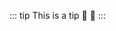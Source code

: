 ﻿---
home: true
heroImage: /logo.jpg
actionText: 快速上手 →
actionLink: /zh/guide/
meta:
  - name: description
    content: hello
  - name: keywords
    content: super duper SEO
features:
- title: 简洁至上
  details: 以 Markdown 为中心的项目结构，以最少的配置帮助你专注于写作。
- title: Vue驱动
  details: 享受 Vue + webpack 的开发体验，在 Markdown 中使用 Vue 组件，同时可以使用 Vue 来开发自定义主题。
- title: 高性能
  details: VuePress 为每个页面预渲染生成静态的 HTML，同时在页面被加载的时候，将作为 SPA 运行。
footer: MIT Licensed | Copyright © 2018-present Evan You

---

::: tip
This is a tip
:tada: :100:
:::
